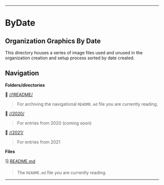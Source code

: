 
***

# ByDate

## Organization Graphics By Date

This directory houses a series of image files used and unused in the organization creation and setup process sorted by date created.

## Navigation

**Folders/directories**

📁 [//!README/](/OrganizationGraphics/!README/)

> For archiving the navigational `README.md` file you are currently reading.

📁 [//2020/](/OrganizationGraphics/ByDate/2020/)

> For entries from 2020 (coming soon)

📁 [//2021/](/OrganizationGraphics/ByDate/2021/)

> For entries from 2021

**Files**

🗒️ [README.md](/NewOrgs/README.md)

> The `README.md` file you are currently reading.

***
